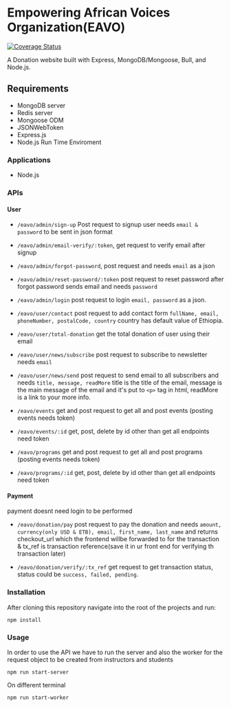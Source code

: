 # Empowering African Voices Organization(EAVO)

[![Coverage Status](https://coveralls.io/repos/github/RuthTadesse/EAVO_Team1/badge.svg?branch=main)](https://coveralls.io/github/RuthTadesse/EAVO_Team1?branch=main)

A Donation website built with Express, MongoDB/Mongoose, Bull, and Node.js.

## Requirements
+ MongoDB server
+ Redis server
+ Mongoose ODM
+ JSONWebToken
+ Express.js
+ Node.js Run Time Enviroment

### Applications

+ Node.js

### APIs

#### User

+ `/eavo/admin/sign-up` Post request to signup user needs `email & password` to be sent in json format

+ `/eavo/admin/email-verify/:token`, get request to verify email after signup

+ `/eavo/admin/forgot-password`, post request and needs `email` as a json

+ `/eavo/admin/reset-password/:token` post request to reset password after forgot password sends email and needs `password`

+ `/eavo/admin/login` post request to login `email, password` as a json.

+ `/eavo/user/contact` post request to add contact form `fullName, email, phoneNumber, postalCode, country` country has default value of Ethiopia.

+ `/eavo/user/total-donation` get the total donation of user using their email

+ `/eavo/user/news/subscribe` post request to subscribe to newsletter needs `email`

+ `/eavo/user/news/send` post request to send email to all subscribers and needs `title, message, readMore` title is the title of the email, message is the main message of the email and it's put to `<p>` tag in html, 
readMore is a link to your more info.

+ `/eavo/events` get and post request to get all and post events (posting events needs token)

+ `/eavo/events/:id` get, post, delete by id other than get all endpoints need token

+ `/eavo/programs` get and post request to get all and post programs (posting events needs token)
+ `/eavo/programs/:id` get, post, delete by id other than get all endpoints need token


#### Payment

payment doesnt need login to be performed

+ `/eavo/donation/pay` post request to pay the donation and needs `amount, currency(only USD & ETB), email, first_name, last_name`
and returns checkout_url which the frontend willbe forwarded to for the transaction & tx_ref is transaction reference(save it in ur front end for verifying th transaction later)

+ `/eavo/donation/verify/:tx_ref` get request to get transaction status, status could be `success, failed, pending`.

### Installation

After cloning this repository navigate into the root of the projects and run:

```
npm install
```

### Usage
In order to use the API we have to run the server and also the worker for the request object to be created from instructors and students

```
npm run start-server
```
On different terminal
```
npm run start-worker
```
